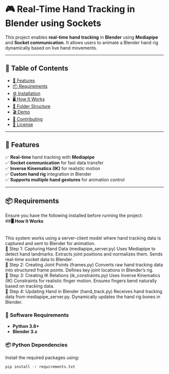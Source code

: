 # **🎮 Real-Time Hand Tracking in Blender using Sockets**  

This project enables **real-time hand tracking** in **Blender** using **Mediapipe** and **Socket communication**. It allows users to animate a Blender hand rig dynamically based on live hand movements.  

---

## **📜 Table of Contents**  
- [🚀 Features](#-features)  
- [📦 Requirements](#-requirements)  
- [⚙️ Installation](#-installation)  
- [🖥️ How It Works](#-how-it-works)  
- [📂 Folder Structure](#-folder-structure)  
- [🎬 Demo](#-demo)  
- [🤝 Contributing](#-contributing)  
- [📜 License](#-license)  

---

## **🚀 Features**  
✅ **Real-time** hand tracking with **Mediapipe**  
✅ **Socket communication** for fast data transfer  
✅ **Inverse Kinematics (IK)** for realistic motion  
✅ **Custom hand rig** integration in Blender  
✅ **Supports multiple hand gestures** for animation control  

---

## **📦 Requirements**  

Ensure you have the following installed before running the project:  
##**🖥️ How It Works**

<br /> This system works using a server-client model where hand tracking data is captured and sent to Blender for animation.
<br /> 📌 Step 1: Capturing Hand Data (mediapipe_server.py)
Uses Mediapipe to detect hand landmarks.
Extracts joint positions and normalizes them.
Sends real-time socket data to Blender.
<br /> 📌 Step 2: Creating Joint Points (frames.py)
Converts raw hand tracking data into structured frame points.
Defines key joint locations in Blender’s rig.
<br /> 📌 Step 3: Creating IK Relations (ik_constraints.py)
Uses Inverse Kinematics (IK) Constraints for realistic finger motion.
Ensures fingers bend naturally based on tracking data.
<br /> 📌 Step 4: Updating Hand in Blender (hand_track.py)
Receives hand tracking data from mediapipe_server.py.
Dynamically updates the hand rig bones in Blender.
### 🔧 **Software Requirements**  
- **Python 3.8+**  
- **Blender 3.x**  

### 📦 **Python Dependencies**  
Install the required packages using:  
```bash
pip install -r requirements.txt
